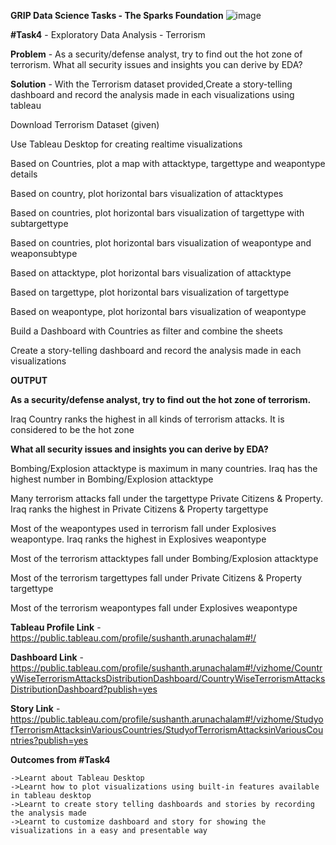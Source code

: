**GRIP Data Science Tasks - The Sparks Foundation**     ![image](https://user-images.githubusercontent.com/60148115/118950670-43ea2b00-b90f-11eb-8519-dbd4b04516a3.png)


**#Task4**	  - Exploratory Data Analysis - Terrorism

**Problem**   - As a security/defense analyst, try to find out the hot zone of terrorism. What all security issues and insights you can derive by EDA?

**Solution**  - With the Terrorism dataset provided,Create a story-telling dashboard and record the analysis made in each visualizations using tableau

Download Terrorism Dataset (given)

Use Tableau Desktop for creating realtime visualizations

Based on Countries, plot a map with attacktype, targettype and weapontype details 

Based on country, plot horizontal bars visualization of attacktypes 

Based on countries, plot horizontal bars visualization of targettype with subtargettype

Based on countries, plot horizontal bars visualization of weapontype and weaponsubtype

Based on attacktype, plot horizontal bars visualization of attacktype

Based on targettype, plot horizontal bars visualization of targettype

Based on weapontype, plot horizontal bars visualization of weapontype

Build a Dashboard with Countries as filter and combine the sheets 

Create a story-telling dashboard and record the analysis made in each visualizations 

**OUTPUT**

**As a security/defense analyst, try to find out the hot zone of terrorism.**

Iraq Country ranks the highest in all kinds of terrorism attacks. It is considered to be the hot zone

**What all security issues and insights you can derive by EDA?**

Bombing/Explosion attacktype is maximum in many countries. Iraq has the highest number in Bombing/Explosion attacktype

Many terrorism attacks fall under the targettype Private Citizens & Property.
Iraq ranks the highest in Private Citizens & Property targettype


Most of the weapontypes used in terrorism fall under Explosives weapontype.
Iraq ranks the highest in Explosives weapontype

Most of the terrorism attacktypes fall under Bombing/Explosion attacktype

Most of the terrorism targettypes fall under Private Citizens & Property targettype

Most of the terrorism weapontypes fall under Explosives weapontype

**Tableau Profile Link** 	- https://public.tableau.com/profile/sushanth.arunachalam#!/

**Dashboard Link**		- https://public.tableau.com/profile/sushanth.arunachalam#!/vizhome/CountryWiseTerrorismAttacksDistributionDashboard/CountryWiseTerrorismAttacksDistributionDashboard?publish=yes

**Story Link**			- https://public.tableau.com/profile/sushanth.arunachalam#!/vizhome/StudyofTerrorismAttacksinVariousCountries/StudyofTerrorismAttacksinVariousCountries?publish=yes


**Outcomes from #Task4**

	->Learnt about Tableau Desktop 
	->Learnt how to plot visualizations using built-in features available in tableau desktop
	->Learnt to create story telling dashboards and stories by recording the analysis made
	->Learnt to customize dashboard and story for showing the visualizations in a easy and presentable way  




